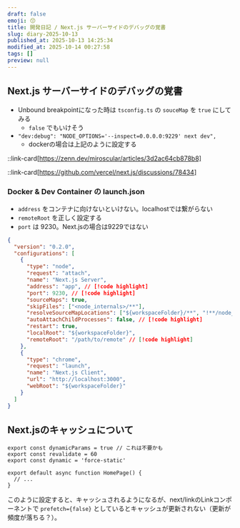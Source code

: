 ```yaml
---
draft: false
emoji: 😙
title: 開発日記 / Next.js サーバーサイドのデバッグの覚書
slug: diary-2025-10-13
published_at: 2025-10-13 14:25:34
modified_at: 2025-10-14 00:27:58
tags: []
preview: null
---
```


## Next.js サーバーサイドのデバッグの覚書

- Unbound breakpointになった時は `tsconfig.ts` の `souceMap` を `true` にしてみる
  - `false` でもいけそう
- `"dev:debug": "NODE_OPTIONS='--inspect=0.0.0.0:9229' next dev",`
  - dockerの場合は上記のように設定する

::link-card[https://zenn.dev/miroscular/articles/3d2ac64cb878b8]

::link-card[https://github.com/vercel/next.js/discussions/78434]

### Docker & Dev Container の launch.json

- `address` をコンテナに向けないといけない。localhostでは繋がらない
- `remoteRoot` を正しく設定する
- `port` は 9230。Next.jsの場合は9229ではない

```json:launch.json
{
  "version": "0.2.0",
  "configurations": [
    {
      "type": "node",
      "request": "attach",
      "name": "Next.js Server",
      "address": "app", // [!code highlight]
      "port": 9230, // [!code highlight]
      "sourceMaps": true,
      "skipFiles": ["<node_internals>/**"],
      "resolveSourceMapLocations": ["${workspaceFolder}/**", "!**/node_modules/**", "!**/.next/**"],
      "autoAttachChildProcesses": false, // [!code highlight]
      "restart": true,
      "localRoot": "${workspaceFolder}",
      "remoteRoot": "/path/to/remote" // [!code highlight]
    },
    {
      "type": "chrome",
      "request": "launch",
      "name": "Next.js Client",
      "url": "http://localhost:3000",
      "webRoot": "${workspaceFolder}"
    }
  ]
}
```

## Next.jsのキャッシュについて

```ts:page.tsx
export const dynamicParams = true // これは不要かも
export const revalidate = 60
export const dynamic = 'force-static'

export default async function HomePage() {
  // ...
}
```

このように設定すると、キャッシュされるようになるが、next/linkのLinkコンポーネントで `prefetch={false}` としているとキャッシュが更新されない（更新が頻度が落ちる？）。
